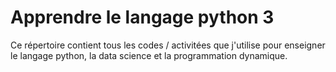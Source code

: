 # Apprendre le langage python 3
Ce répertoire contient tous les codes / activitées que j'utilise pour enseigner le langage python, la data science et la programmation dynamique.
